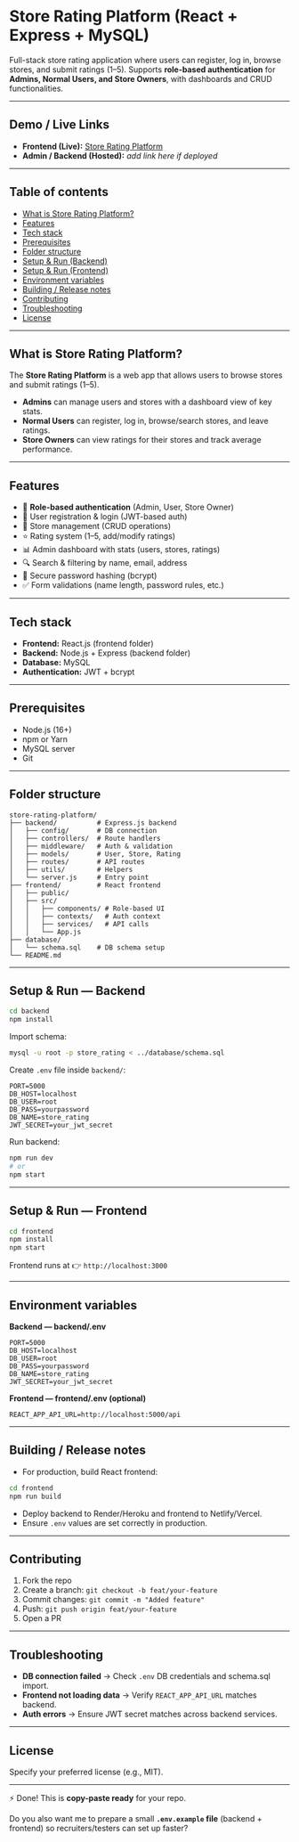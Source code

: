 # Store Rating Platform (React + Express + MySQL)

Full-stack store rating application where users can register, log in, browse stores, and submit ratings (1–5).
Supports **role-based authentication** for **Admins, Normal Users, and Store Owners**, with dashboards and CRUD functionalities.

---

## Demo / Live Links

* **Frontend (Live):** [Store Rating Platform](https://store-rating-platform-eight.vercel.app/login)
* **Admin / Backend (Hosted):** *add link here if deployed*

---

## Table of contents

* [What is Store Rating Platform?](#what-is-store-rating-platform)
* [Features](#features)
* [Tech stack](#tech-stack)
* [Prerequisites](#prerequisites)
* [Folder structure](#folder-structure)
* [Setup & Run (Backend)](#setup--run-backend)
* [Setup & Run (Frontend)](#setup--run-frontend)
* [Environment variables](#environment-variables)
* [Building / Release notes](#building--release-notes)
* [Contributing](#contributing)
* [Troubleshooting](#troubleshooting)
* [License](#license)

---

## What is Store Rating Platform?

The **Store Rating Platform** is a web app that allows users to browse stores and submit ratings (1–5).

* **Admins** can manage users and stores with a dashboard view of key stats.
* **Normal Users** can register, log in, browse/search stores, and leave ratings.
* **Store Owners** can view ratings for their stores and track average performance.

---

## Features

* 🔑 **Role-based authentication** (Admin, User, Store Owner)
* 👤 User registration & login (JWT-based auth)
* 🏪 Store management (CRUD operations)
* ⭐ Rating system (1–5, add/modify ratings)
* 📊 Admin dashboard with stats (users, stores, ratings)
* 🔍 Search & filtering by name, email, address
* 🔐 Secure password hashing (bcrypt)
* ✅ Form validations (name length, password rules, etc.)

---

## Tech stack

* **Frontend:** React.js (frontend folder)
* **Backend:** Node.js + Express (backend folder)
* **Database:** MySQL
* **Authentication:** JWT + bcrypt

---

## Prerequisites

* Node.js (16+)
* npm or Yarn
* MySQL server
* Git

---

## Folder structure

```
store-rating-platform/
├── backend/          # Express.js backend
│   ├── config/       # DB connection
│   ├── controllers/  # Route handlers
│   ├── middleware/   # Auth & validation
│   ├── models/       # User, Store, Rating
│   ├── routes/       # API routes
│   ├── utils/        # Helpers
│   └── server.js     # Entry point
├── frontend/         # React frontend
│   ├── public/
│   ├── src/
│   │   ├── components/ # Role-based UI
│   │   ├── contexts/   # Auth context
│   │   ├── services/   # API calls
│   │   └── App.js
├── database/
│   └── schema.sql    # DB schema setup
└── README.md
```

---

## Setup & Run — Backend

```bash
cd backend
npm install
```

Import schema:

```bash
mysql -u root -p store_rating < ../database/schema.sql
```

Create `.env` file inside `backend/`:

```
PORT=5000
DB_HOST=localhost
DB_USER=root
DB_PASS=yourpassword
DB_NAME=store_rating
JWT_SECRET=your_jwt_secret
```

Run backend:

```bash
npm run dev
# or
npm start
```

---

## Setup & Run — Frontend

```bash
cd frontend
npm install
npm start
```

Frontend runs at 👉 `http://localhost:3000`

---

## Environment variables

**Backend — backend/.env**

```
PORT=5000
DB_HOST=localhost
DB_USER=root
DB_PASS=yourpassword
DB_NAME=store_rating
JWT_SECRET=your_jwt_secret
```

**Frontend — frontend/.env (optional)**

```
REACT_APP_API_URL=http://localhost:5000/api
```

---

## Building / Release notes

* For production, build React frontend:

```bash
cd frontend
npm run build
```

* Deploy backend to Render/Heroku and frontend to Netlify/Vercel.
* Ensure `.env` values are set correctly in production.

---

## Contributing

1. Fork the repo
2. Create a branch: `git checkout -b feat/your-feature`
3. Commit changes: `git commit -m "Added feature"`
4. Push: `git push origin feat/your-feature`
5. Open a PR

---

## Troubleshooting

* **DB connection failed** → Check `.env` DB credentials and schema.sql import.
* **Frontend not loading data** → Verify `REACT_APP_API_URL` matches backend.
* **Auth errors** → Ensure JWT secret matches across backend services.

---

## License

Specify your preferred license (e.g., MIT).

---

⚡ Done! This is **copy-paste ready** for your repo.

Do you also want me to prepare a small **`.env.example` file** (backend + frontend) so recruiters/testers can set up faster?
